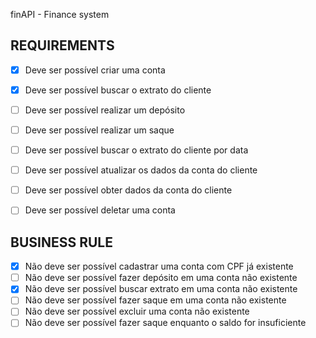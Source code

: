 finAPI - Finance system

## REQUIREMENTS
- [X] Deve ser possível criar uma conta
- [X] Deve ser possível buscar o extrato do cliente
- [ ] Deve ser possível realizar um depósito
- [ ] Deve ser possível realizar um saque
- [ ] Deve ser possível buscar o extrato do cliente por data
- [ ] Deve ser possível atualizar os dados da conta do cliente
- [ ] Deve ser possível obter dados da conta do cliente
- [ ] Deve ser possível deletar uma conta


## BUSINESS RULE
- [X] Não deve ser possível cadastrar uma conta com CPF já existente
- [ ] Não deve ser possível fazer depósito em uma conta não existente
- [X] Não deve ser possível buscar extrato em uma conta não existente
- [ ] Não deve ser possível fazer saque em uma conta não existente
- [ ] Não deve ser possível excluir uma conta não existente
- [ ] Não deve ser possível fazer saque enquanto o saldo for insuficiente